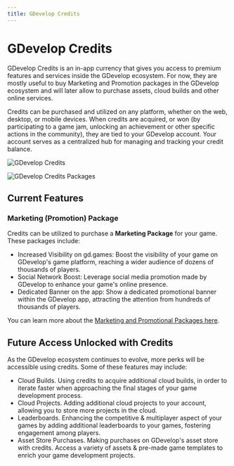 ```yaml
---
title: GDevelop Credits
---
```


# GDevelop Credits

GDevelop Credits is an in-app currency that gives you access to premium features and services inside the GDevelop ecosystem. For now, they are mostly useful to buy Marketing and Promotion packages in the GDevelop ecosystem and will later allow to purchase assets, cloud builds and other online services.

Credits can be purchased and utilized on any platform, whether on the web, desktop, or mobile devices.
When credits are acquired, or won (by participating to a game jam, unlocking an achievement or other specific actions in the community), they are tied to your GDevelop account. Your account serves as a centralized hub for managing and tracking your credit balance.

![GDevelop Credits](/gdevelop5/interface/profile/credits.png)

![GDevelop Credits Packages](/gdevelop5/interface/profile/credits-packages.png)

## Current Features

### Marketing (Promotion) Package

Credits can be utilized to purchase a **Marketing Package** for your game. These packages include:

- Increased Visibility on gd.games: Boost the visibility of your game on GDevelop's game platform, reaching a wider audience of dozens of thousands of players.
- Social Network Boost: Leverage social media promotion made by GDevelop to enhance your game's online presence.
- Dedicated Banner on the app: Show a dedicated promotional banner within the GDevelop app, attracting the attention from hundreds of thousands of players.

You can learn more about the [Marketing and Promotional Packages here](/gdevelop5/publishing/marketing/).

## Future Access Unlocked with Credits

As the GDevelop ecosystem continues to evolve, more perks will be accessible using credits. Some of these features may include:

- Cloud Builds. Using credits to acquire additional cloud builds, in order to iterate faster when approaching the final stages of your game development process.
- Cloud Projects. Adding additional cloud projects to your account, allowing you to store more projects in the cloud.
- Leaderboards. Enhancing the competitive & multiplayer aspect of your games by adding additional leaderboards to your games, fostering engagement among players.
- Asset Store Purchases. Making purchases on GDevelop's asset store with credits. Access a variety of assets & pre-made game templates to enrich your game development projects.
